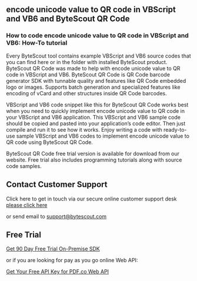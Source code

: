 ## encode unicode value to QR code in VBScript and VB6 and ByteScout QR Code

### How to code encode unicode value to QR code in VBScript and VB6: How-To tutorial

Every ByteScout tool contains example VBScript and VB6 source codes that you can find here or in the folder with installed ByteScout product. ByteScout QR Code was made to help with encode unicode value to QR code in VBScript and VB6. ByteScout QR Code is QR Code barcode generator SDK with tunnable quality and features like QR Code embedded logo or images. Supports batch generation and specialized features like encoding of vCard and other structures inside QR Code barcodes.

VBScript and VB6 code snippet like this for ByteScout QR Code works best when you need to quickly implement encode unicode value to QR code in your VBScript and VB6 application. This VBScript and VB6 sample code should be copied and pasted into your application’s code editor. Then just compile and run it to see how it works. Enjoy writing a code with ready-to-use sample VBScript and VB6 codes to implement encode unicode value to QR code using ByteScout QR Code.

ByteScout QR Code free trial version is available for download from our website. Free trial also includes programming tutorials along with source code samples.

## Contact Customer Support

Click here to get in touch via our secure online customer support desk [please click here](https://bytescout.zendesk.com/hc/en-us/requests/new?subject=ByteScout%20QR%20Code%20Question)

or send email to [support@bytescout.com](mailto:support@bytescout.com?subject=ByteScout%20QR%20Code%20Question) 

## Free Trial

[Get 90 Day Free Trial On-Premise SDK](https://bytescout.com/download/web-installer?utm_source=github-readme)

or if you are looking for pay as you go online Web API:

[Get Your Free API Key for PDF.co Web API](https://pdf.co/documentation/api?utm_source=github-readme)